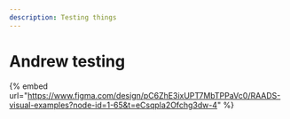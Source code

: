 ```yaml
---
description: Testing things
---
```


# Andrew testing



{% embed url="https://www.figma.com/design/pC6ZhE3ixUPT7MbTPPaVc0/RAADS-visual-examples?node-id=1-65&t=eCsqpla2Ofchg3dw-4" %}
